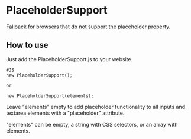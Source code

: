 PlaceholderSupport
================
Fallback for browsers that do not support the placeholder property.

How to use
----------
Just add the PlaceholderSupport.js to your website.

    #JS
    new PlaceholderSupport();

    or

    new PlaceholderSupport(elements);

Leave "elements" empty to add placeholder functionality to all inputs and textarea elements with a "placeholder" attribute.

"elements" can be empty, a string with CSS selectors, or an array with elements.

